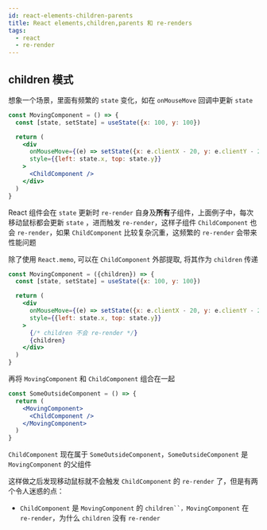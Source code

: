 ```yaml
---
id: react-elements-children-parents
title: React elements,children,parents 和 re-renders
tags:
  - react
  - re-render
---
```


## children 模式

<!-- TODO 什么是 children 模式 -->

想象一个场景，里面有频繁的 `state` 变化，如在 `onMouseMove` 回调中更新 `state`

```jsx
const MovingComponent = () => {
  const [state, setState] = useState({x: 100, y: 100})

  return (
    <div
      onMouseMove={(e) => setState({x: e.clientX - 20, y: e.clientY - 20})}
      style={{left: state.x, top: state.y}}
    >
      <ChildComponent />
    </div>
  )
}
```

React 组件会在 `state` 更新时 `re-render` 自身及**所有**子组件，上面例子中，每次移动鼠标都会更新 `state` ，进而触发 `re-render`，这样子组件 `ChildComponent` 也会 `re-render`，如果 `ChildComponent` 比较复杂沉重，这频繁的 `re-render` 会带来性能问题

除了使用 `React.memo`, 可以在 `ChildComponent` 外部提取, 将其作为 `children` 传递

```jsx title="MovingComponent"
const MovingComponent = ({children}) => {
  const [state, setState] = useState({x: 100, y: 100})

  return (
    <div
      onMouseMove={(e) => setState({x: e.clientX - 20, y: e.clientY - 20})}
      style={{left: state.x, top: state.y}}
    >
      {/* children 不会 re-render */}
      {children}
    </div>
  )
}
```

再将 `MovingComponent` 和 `ChildComponent` 组合在一起

```jsx title="SomeOutsideComponent"
const SomeOutsideComponent = () => {
  return (
    <MovingComponent>
      <ChildComponent />
    </MovingComponent>
  )
}
```

`ChildComponent` 现在属于 `SomeOutsideComponent`，`SomeOutsideComponent` 是 `MovingComponent` 的父组件

这样做之后发现移动鼠标就不会触发 `ChildComponent` 的 `re-render` 了，但是有两个令人迷惑的点：

- `ChildComponent` 是 `MovingComponent` 的 `children``，MovingComponent` 在 `re-render`，为什么 `children` 没有 `re-render`
